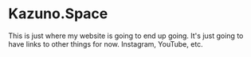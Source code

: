 # Kazuno.Space

This is just where my website is going to end up going. It's just going to have links to other things for now. Instagram, YouTube, etc.
